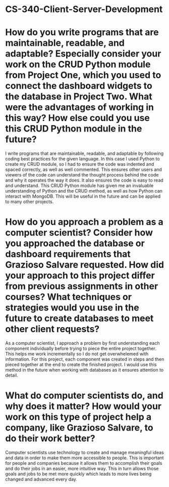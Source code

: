# CS-340-Client-Server-Development

# How do you write programs that are maintainable, readable, and adaptable? Especially consider your work on the CRUD Python module from Project One, which you used to connect the dashboard widgets to the database in Project Two. What were the advantages of working in this way? How else could you use this CRUD Python module in the future?
I write programs that are maintainable, readable, and adaptable by following coding best practices for the given language. In this case I used Python to create my CRUD module, so I had to ensure the code was indented and spaced correctly, as well as well commented. This ensures other users and viewers of the code can understand the thought process behind the code and why it operates the way it does. It also ensures the code is easy to read and understand. This CRUD Python module has given me an invaluable understanding of Python and the CRUD method, as well as how Python can interact with MongoDB. This will be useful in the future and can be applied to many other projects. 
    
# How do you approach a problem as a computer scientist? Consider how you approached the database or dashboard requirements that Grazioso Salvare requested. How did your approach to this project differ from previous assignments in other courses? What techniques or strategies would you use in the future to create databases to meet other client requests?
As a computer scientist, I approach a problem by first understanding each component individually before trying to piece the entire project together. This helps me work incrementally so I do not get overwhelemed with information. For this project, each component was created in steps and then pieced together at the end to create the finished project. I would use this method in the future when working with databases as it ensures attention to detail. 
    
# What do computer scientists do, and why does it matter? How would your work on this type of project help a company, like Grazioso Salvare, to do their work better?
Computer scientists use technology to create and manage meaningful ideas and data in order to make them more accessible to people. This is important for people and companies because it allows them to accomplish their goals and do their jobs in an easier, more intuitive way. This in turn allows those goals and jobs to be met more quickly which leads to more lives being changed and advanced every day. 
